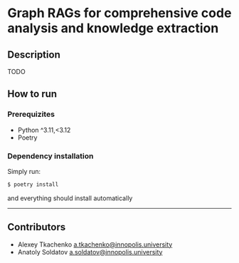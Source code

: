 # Graph RAGs for comprehensive code analysis and knowledge extraction

## Description

TODO

## How to run
### Prerequizites 
- Python ^3.11,<3.12
- Poetry

### Dependency installation
Simply run:
```sh
$ poetry install
```
and everything should install automatically

--- 

## Contributors 
- Alexey Tkachenko <a.tkachenko@innopolis.university>
- Anatoly Soldatov <a.soldatov@innopolis.university>
